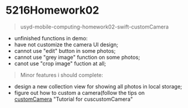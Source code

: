 # 5216Homework02
>usyd-mobile-computing-homework02-swift-customCamera<br />
- unfinished functions in demo:<br />
- have not customize the camera UI design;<br />
- cannot use "edit" button in some photos;<br />
- cannot use "grey image" function on some photos;<br />
- canot use "crop image" fuction at all;<br />

>Minor features i should complete:<br />
- design a new collection view for showing all photos in local storage;<br />
- figure out how to custom a camera(follow the tips on <br /> [customCamera](https://www.youtube.com/watch?v=7TqXrMnfJy8) "Tutorial for cuscustomCamera"<br />
